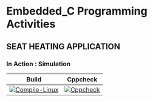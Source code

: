 # Embedded_C Programming Activities

## SEAT HEATING APPLICATION

### In Action : Simulation


|Build|Cppcheck|
|:--:|:--:|
|[![Compile-Linux](https://github.com/ushagurumurthy/Embedded_C/actions/workflows/compile.yml/badge.svg)](https://github.com/ushagurumurthy/Embedded_C/actions/workflows/compile.yml)|[![Cppcheck](https://github.com/ushagurumurthy/Embedded_C/actions/workflows/CodeQuality.yml/badge.svg)](https://github.com/ushagurumurthy/Embedded_C/actions/workflows/CodeQuality.yml)|

